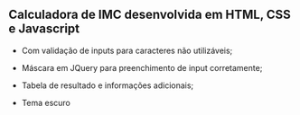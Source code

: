 <h2>Calculadora de IMC desenvolvida em HTML, CSS e Javascript</h2>

* Com validação de inputs para caracteres não utilizáveis;

* Máscara em JQuery para preenchimento de input corretamente;

* Tabela de resultado e informações adicionais;

* Tema escuro